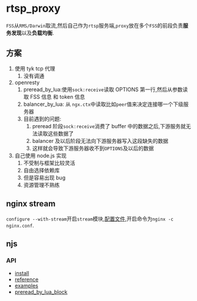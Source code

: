# rtsp_proxy

`FSS`从`RMS/Darwin`取流,然后自己作为`rtsp`服务端,`proxy`放在多个`FSS`的前段负责**服务发现**以及**负载均衡**.

## 方案

1. 使用 tyk tcp 代理
   1. 没有调通
2. openresty
   1. preread_by_lua:使用`sock:receive`读取 OPTIONS 第一行,然后从参数读取 FSS 信息 和 token 信息
   2. balancer_by_lua: 从 `ngx.ctx`中读取比如`peer`值来决定连接哪一个下级服务器
   3. 目前遇到的问题:
      1. preread 阶段`sock:receive`消费了 buffer 中的数据之后,下游服务就无法读取这些数据了
      2. balancer 及以后阶段无法向下游服务器写入这段缺失的数据
      3. 这样就会导致下游服务器收不到`OPTIONS`及以后的数据
3. 自己使用 node.js 实现
   1. 不受制与框架比较灵活
   2. 自由选择依赖库
   3. 但是容易出现 bug
   4. 资源管理不熟练

## nginx stream

`configure --with-stream`开启`stream`模块,[配置文件](./nginx.conf),开启命令为`nginx -c nginx.conf`.

## njs

### API

- [install](https://nginx.org/en/docs/njs/install.html)
- [reference](https://nginx.org/en/docs/njs/reference.html)
- [examples](https://nginx.org/en/docs/njs/examples.html)
- [preread_by_lua_block](https://github.com/openresty/stream-lua-nginx-module#preread_by_lua_block)
